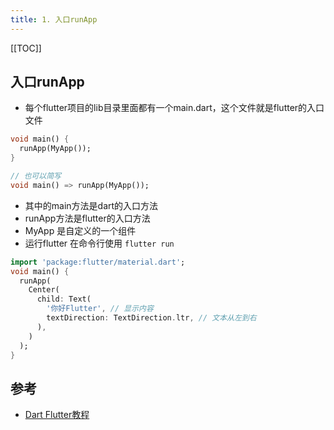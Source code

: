 ```yaml
---
title: 1. 入口runApp
---
```


[[TOC]]


## 入口runApp

- 每个flutter项目的lib目录里面都有一个main.dart，这个文件就是flutter的入口文件
```dart
void main() {
  runApp(MyApp());
}

// 也可以简写
void main() => runApp(MyApp());
```
- 其中的main方法是dart的入口方法
- runApp方法是flutter的入口方法
- MyApp 是自定义的一个组件
- 运行flutter 在命令行使用 `flutter run`

```dart
import 'package:flutter/material.dart';
void main() {
  runApp(
    Center(
      child: Text(
        '你好Flutter', // 显示内容
        textDirection: TextDirection.ltr, // 文本从左到右
      ),
    )
  );
}
```


## 参考
- [Dart Flutter教程](https://www.bilibili.com/video/BV1S4411E7LY)